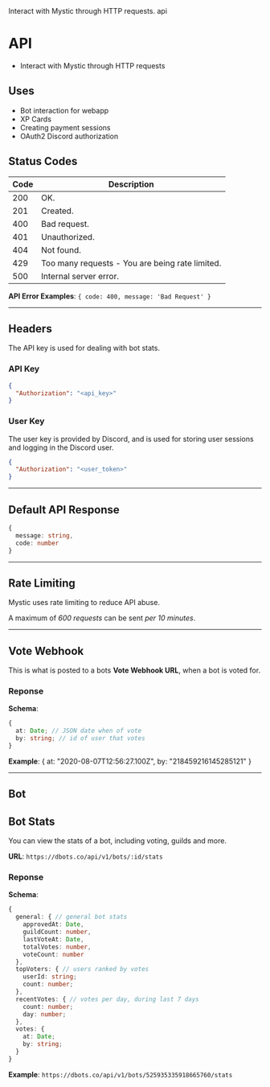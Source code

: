 <title>API</title>
<description>Interact with Mystic through HTTP requests.</description>
<url>api</url>

# API
- Interact with Mystic through HTTP requests

## Uses
- Bot interaction for webapp
- XP Cards
- Creating payment sessions
- OAuth2 Discord authorization

## Status Codes
Code | Description
-----|-------------
200  | OK.
201  | Created.
400  | Bad request.
401  | Unauthorized.
404  | Not found.
429  | Too many requests - You are being rate limited.
500  | Internal server error.

**API Error Examples**:
`{ code: 400, message: 'Bad Request' }`

---

## Headers
The API key is used for dealing with bot stats.

### API Key
```json
{
  "Authorization": "<api_key>"
}
```

### User Key
The user key is provided by Discord, and is used for storing user sessions and logging in the Discord user.

```json
{
  "Authorization": "<user_token>"
}
```

---

## Default API Response

```ts
{
  message: string,
  code: number
}
```

---

## Rate Limiting
Mystic uses rate limiting to reduce API abuse.

A maximum of *600 requests* can be sent *per 10 minutes*.

---

## Vote Webhook
This is what is posted to a bots **Vote Webhook URL**, when a bot is voted for.

### Reponse

**Schema**:
```ts
{
  at: Date; // JSON date when of vote
  by: string; // id of user that votes
}
```

**Example**:
{
  at: "2020-08-07T12:56:27.100Z",
  by: "218459216145285121"
}

---

## Bot 

## Bot Stats
You can view the stats of a bot, including voting, guilds and more.

**URL**: `https://dbots.co/api/v1/bots/:id/stats`

### Reponse

**Schema**:
```ts
{
  general: { // general bot stats
    approvedAt: Date,
    guildCount: number,
    lastVoteAt: Date,
    totalVotes: number,
    voteCount: number
  },
  topVoters: { // users ranked by votes
    userId: string;
    count: number;
  },
  recentVotes: { // votes per day, during last 7 days
    count: number;
    day: number;
  },
  votes: {
    at: Date;
    by: string;
  }
}
```

**Example**: `https://dbots.co/api/v1/bots/525935335918665760/stats`